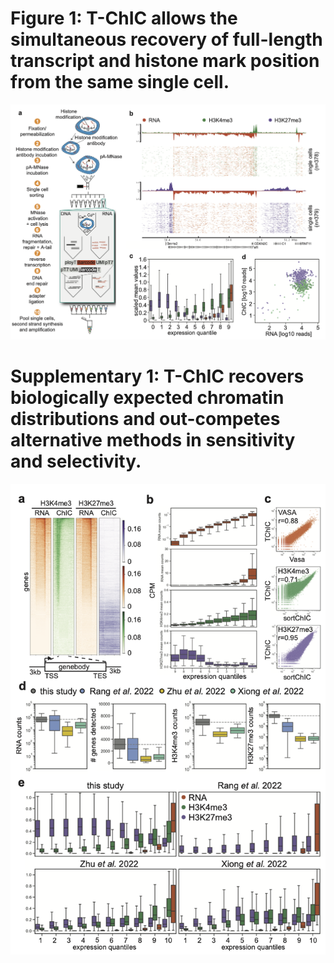# Figure 1: T-ChIC allows the simultaneous recovery of full-length transcript and histone mark position from the same single cell.

![](https://github.com/marloes3105/tchic/blob/main/figures/png/fig1.png?raw=true)


# Supplementary 1: T-ChIC recovers biologically expected chromatin distributions and out-competes alternative methods in sensitivity and selectivity.
![](https://github.com/marloes3105/tchic/blob/main/figures/png/figS1.png?raw=true)
